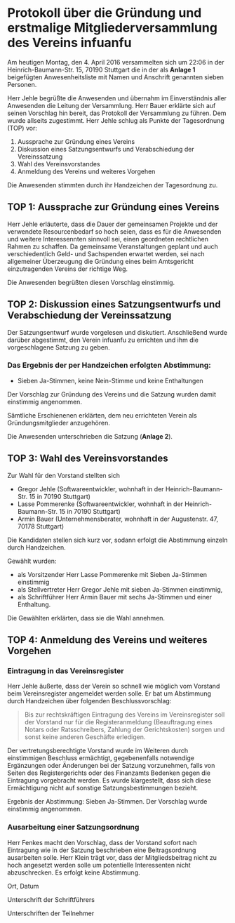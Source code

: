 # Protokoll über die Gründung und erstmalige Mitgliederversammlung des Vereins infuanfu

Am heutigen Montag, den 4. April 2016 versammelten sich um 22:06 in der Heinrich-Baumann-Str. 15, 
70190 Stuttgart die in der als **Anlage 1** beigefügten Anwesenheitsliste mit Namen und Anschrift genannten sieben Personen.

Herr Jehle begrüßte die Anwesenden und übernahm im Einverständnis aller Anwesenden die Leitung der Versammlung. 
Herr Bauer erklärte sich auf seinen Vorschlag hin bereit, das Protokoll der Versammlung zu führen. Dem wurde 
allseits zugestimmt.
Herr Jehle schlug als Punkte der Tagesordnung (TOP) vor:

1. Aussprache zur Gründung eines Vereins
1. Diskussion eines Satzungsentwurfs und Verabschiedung der Vereinssatzung
1. Wahl des Vereinsvorstandes
1. Anmeldung des Vereins und weiteres Vorgehen

Die Anwesenden stimmten durch ihr Handzeichen der Tagesordnung zu.

## TOP 1: Aussprache zur Gründung eines Vereins
Herr Jehle erläuterte, dass die Dauer der gemeinsamen Projekte und der verwendete Resourcenbedarf so hoch seien, dass 
es für die Anwesenden und weitere Interessennten sinnvoll sei, einen geordneten rechtlichen Rahmen zu schaffen. Da 
gemeinsame Veranstaltungen geplant und auch verschiedentlich Geld- und Sachspenden erwartet werden,
sei nach allgemeiner Überzeugung die Gründung eines beim Amtsgericht einzutragenden Vereins
der richtige Weg.

Die Anwesenden begrüßten diesen Vorschlag einstimmig.


## TOP 2: Diskussion eines Satzungsentwurfs und Verabschiedung der Vereinssatzung
Der Satzungsentwurf wurde vorgelesen und diskutiert. Anschließend wurde darüber abgestimmt,
den Verein infuanfu zu errichten und ihm die vorgeschlagene Satzung zu geben. 

### Das Ergebnis der per Handzeichen erfolgten Abstimmung: 
* Sieben Ja-Stimmen, keine Nein-Stimme und keine Enthaltungen

Der Vorschlag zur Gründung des Vereins und die Satzung wurden damit einstimmig angenommen.

Sämtliche Erschienenen erklärten, dem neu errichteten Verein als Gründungsmitglieder anzugehören.

Die Anwesenden unterschrieben die Satzung (**Anlage 2**).

## TOP 3: Wahl des Vereinsvorstandes

Zur Wahl für den Vorstand stellten sich 
 * Gregor Jehle (Softwareentwickler, wohnhaft in der Heinrich-Baumann-Str. 15 in 70190 Stuttgart)
 * Lasse Pommerenke (Softwareentwickler, wohnhaft in der Heinrich-Baumann-Str. 15 in 70190 Stuttgart)
 * Armin Bauer (Unternehmensberater, wohnhaft in der Augustenstr. 47, 70178 Stuttgart) 

Die Kandidaten stellen sich kurz vor, sodann erfolgt die Abstimmung einzeln durch Handzeichen. 

Gewählt wurden:
* als Vorsitzender Herr Lasse Pommerenke mit Sieben Ja-Stimmen einstimmig
* als Stellvertreter Herr Gregor Jehle mit sieben Ja-Stimmen einstimmig,
* als Schriftführer Herr Armin Bauer mit sechs Ja-Stimmen und einer Enthaltung.

Die Gewählten erklärten, dass sie die Wahl annehmen.


## TOP 4: Anmeldung des Vereins und weiteres Vorgehen

### Eintragung in das Vereinsregister

Herr Jehle äußerte, dass der Verein so schnell wie möglich vom Vorstand beim Vereinsregister angemeldet werden solle. 
Er bat um Abstimmung durch Handzeichen über folgenden Beschlussvorschlag:

> Bis zur rechtskräftigen Eintragung des Vereins im Vereinsregister soll der Vorstand nur für die
> Registeranmeldung (Beauftragung eines Notars oder Ratsschreibers, Zahlung der Gerichtskosten)
> sorgen und sonst keine anderen Geschäfte erledigen.

Der vertretungsberechtigte Vorstand wurde im Weiteren durch einstimmigen Beschluss ermächtigt, gegebenenfalls 
notwendige Ergänzungen oder Änderungen bei der Satzung vorzunehmen, falls von Seiten des Registergerichts 
oder des Finanzamts Bedenken gegen die Eintragung vorgebracht werden. 
Es wurde klargestellt, dass sich diese Ermächtigung nicht auf sonstige Satzungsbestimmungen bezieht.

Ergebnis der Abstimmung: Sieben Ja-Stimmen. Der Vorschlag wurde einstimmig angenommen.

### Ausarbeitung einer Satzungsordnung

Herr Fenkes macht den Vorschlag, dass der Vorstand sofort nach Eintragung wie in der Satzung beschrieben eine Beitragsordnung 
ausarbeiten solle. Herr Klein trägt vor, dass der Mitgliedsbeitrag nicht zu hoch angesetzt werden solle um potentielle 
Interessenten nicht abzuschrecken.
Es erfolgt keine Abstimmung.


Ort, Datum



Unterschrift der Schriftführers



Unterschriften der Teilnehmer


